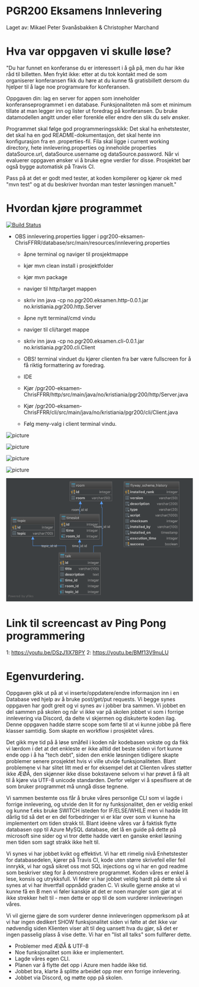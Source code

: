 
# PGR200 Eksamens Innlevering
Laget av: Mikael Peter Svanåsbakken & Christopher Marchand

# Hva var oppgaven vi skulle løse?
"Du har funnet en konferanse du er interessert i å gå på, men du har ikke råd til billetten. Men frykt ikke: etter at du tok kontakt med de som organiserer konferansen fikk du høre at du kunne få gratisbillett dersom du hjelper til å lage noe programvare for konferansen.

Oppgaven din: lag en server for appen som inneholder konferanseprogrammet i en database. Funksjonaliteten må som et minimum tillate at man legger inn og lister ut foredrag på konferansen. Du bruke datamodellen angitt under eller forenkle eller endre den slik du selv ønsker.

Programmet skal følge god programmeringsskikk: Det skal ha enhetstester, det skal ha en god README-dokumentasjon, det skal hente inn konfigurasjon fra en .properties-fil. Fila skal ligge i current working directory, hete innlevering.properties og inneholde properties dataSource.url, dataSource.username og dataSource.password. Når vi evaluerer oppgaven ønsker vi å bruke egne verdier for disse. Prosjektet bør også bygge automatisk på Travis CI.

Pass på at det er godt med tester, at koden kompilerer og kjører ok med "mvn test" og at du beskriver hvordan man tester løsningen manuelt."



# Hvordan kjøre programmet

[![Build Status](https://travis-ci.com/Westerdals/pgr200-eksamen-ChrisFFRR.svg?token=BLkMpfb4QjWubHqxD1yb&branch=master)](https://travis-ci.com/Westerdals/pgr200-eksamen-ChrisFFRR)

* OBS innlevering.properties ligger i pgr200-eksamen-ChrisFFRR/database/src/main/resources/innlevering.properties
  
  * åpne terminal og naviger til prosjektmappe
  * kjør mvn clean install i prosjektfolder 
  * kjør mvn package 
  * naviger til http/target mappen
  * skriv inn java -cp no.pgr200.eksamen.http-0.0.1.jar no.kristiania.pgr200.http.Server
  * åpne nytt terminal/cmd vindu
  * naviger til cli/target mappe
  * skriv inn java -cp no.pgr200.eksamen.cli-0.0.1.jar no.kristiania.pgr200.cli.Client
  * OBS!  terminal vinduet du kjører clienten fra bør være fullscreen for å få riktig formattering av foredrag.
  
  * IDE
  * Kjør /pgr200-eksamen-ChrisFFRR/http/src/main/java/no/kristiania/pgr200/http/Server.java
  * Kjør /pgr200-eksamen-ChrisFFRR/cli/src/main/java/no/kristiania/pgr200/cli/Client.java
  
  * Følg meny-valg i client terminal vindu. 
  
 


![picture](doc/eksempelkjøring_1.png)

![picture](doc/eksempelkjøring_2.png)

![picture](doc/eksempelkjøring_3.png)

![picture](doc/eksempelkjøring_4.png)

![picture](doc/Datamodell.png)

# Link til screencast av Ping Pong programmering
1: https://youtu.be/DSzJ1lX7BPY 2: https://youtu.be/BMf13V9nuLU


# Egenvurdering.
Oppgaven gikk ut på at vi inserte/oppdatere/endre informasjon inn i en Database ved hjelp av å bruke post/get/put requests. 
Vi begge synes oppgaven har godt greit og vi synes av i jobber bra sammen. Vi jobbet en del sammen på skolen og når vi ikke         var på skolen jobbet vi som i forrige innlevering via Discord, da delte vi skjermen og diskuterte koden ilag. Denne oppgaven hadde større scope som førte til at vi kunne jobbe på flere klasser samtidig. Som skapte en workflow i prosjektet våres.
  
Det gikk mye tid på å løse småfeil i koden når kodebasen vokste og da fikk vi lærdom i det at det enkleste er ikke alltid det beste siden vi fort kunne ende opp i å ha "tech debt", siden den enkle løsningen tidligere skapte problemer senere prosjektet hvis vi ville utvide funksjonaliteten. Blant problemene vi har slitet litt med er for eksempel det at Clienten våres støtter ikke ÆØÅ, den skjønner ikke disse bokstavene selvom vi har prøvet å få alt til å kjøre via UTF-8 unicode standarden. Derfor velger vi å spesifisere at de som bruker programmet må unngå disse tegnene.

Vi sammen bestemte oss får å bruke våres personlige CLI som vi lagde i forrige innlevering, og utvide den lit for ny funksjonalitet, den er veldig enkel og kunne f.eks bruke SWITCH isteden for IF/ELSE/WHILE men vi hadde litt dårlig tid så det er en del forbedringer vi er klar over som vi kunne ha implementert om tiden strakk til. Blant ideène våres var å faktisk flytte databasen opp til Azure MySQL database, det lå en guide på dette på microsoft sine sider og vi tror dette hadde vært en ganske enkel løsning men tiden som sagt strakk ikke helt til.

Vi synes vi har jobbet kvikt og effektivt. Vi har ett rimelig nivå Enhetstester for databasedelen, kjører på Travis CI, kode uten større skrivefeil eller feil innrykk, vi har også sikret oss mot SQL injections og vi har en god readme som beskriver steg for å demonstrere programmet. Koden våres er enkel å lese, konsis og utrykksfull. Vi føler vi har jobbet veldig hardt på dette så vi synes at vi har ihvertfall oppnådd graden C. Vi skulle gjerne ønske at vi kunne få en B men vi føler kanskje at det er noen mangler som gjør at vi ikke strekker helt til - men dette er opp til de som vurderer innleveringen våres.

Vi vil gjerne gjøre de som vurderer denne innleveringen oppmerksom på at vi har ingen dedikert SHOW funksjonalitet siden vi følte at det ikke var nødvendig siden Klienten viser alt til deg uansett hva du gjør, så det er ingen passelig plass å vise dette. Vi har en "list all talks" som fullfører dette.
  
  
  
- Problemer med ÆØÅ & UTF-8
- Noe funksjonalitet som ikke er implementert.
- Lagde våres egen CLI.
- Planen var å flytte det opp i Azure men hadde ikke tid.
- Jobbet bra, klarte å splitte arbeidet opp mer enn forrige innlevering.
- Jobbet via Discord, og møtte opp på skolen.


